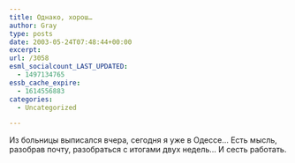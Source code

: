```yaml
---
title: Однако, хорош…
author: Gray
type: posts
date: 2003-05-24T07:48:44+00:00
excerpt:
url: /3058
esml_socialcount_LAST_UPDATED:
  - 1497134765
essb_cache_expire:
  - 1614556883
categories:
  - Uncategorized

---
```








Из больницы выписался вчера, сегодня я уже в Одессе&#8230; Есть мысль, разобрав почту, разобраться с итогами двух недель&#8230; И сесть работать.